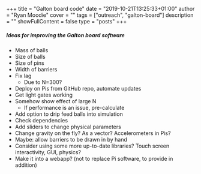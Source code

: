 +++
title = "Galton board code"
date = "2019-10-21T13:25:33+01:00"
author = "Ryan Moodie"
cover = ""
tags = ["outreach", "galton-board"]
description = ""
showFullContent = false
type = "posts"
+++

##### Ideas for improving the Galton board software

* Mass of balls
* Size of balls
* Size of pins
* Width of barriers
* Fix lag
	* Due to N=300?
* Deploy on Pis from GitHub repo, automate updates
* Get light gates working
* Somehow show effect of large N
	* If performance is an issue, pre-calculate
* Add option to drip feed balls into simulation
* Check dependencies
* Add sliders to change physical parameters
* Change gravity on the fly? As a vector? Accelerometers in Pis?
* Maybe: allow barriers to be drawn in by hand
* Consider using some more up-to-date libraries? Touch screen interactivity, GUI, physics?
* Make it into a webapp? (not to replace Pi software, to provide in addition)

